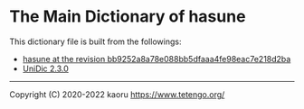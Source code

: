 The Main Dictionary of hasune
=============================

This dictionary file is built from the followings:

- [hasune at the revision bb9252a8a78e088bb5dfaaa4fe98eac7e218d2ba](https://github.com/tetengo/hasune)
- [UniDic 2.3.0](https://ccd.ninjal.ac.jp/unidic/)

---

Copyright (C) 2020-2022 kaoru  https://www.tetengo.org/
